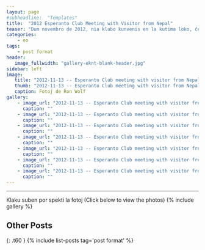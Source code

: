 ```yaml
---
layout: page
#subheadline:  "Templates"
title:  "2012 Esperanto Club Meeting with Visitor from Nepal"
teaser: "Dum novembro de 2012, nia klubo kunvenis en la kutima loko, ĉe la kutima horo por kunveni.  Ni havis suprizon, vizitanto, esperantisto, de nepalo."
categories:
    - eo
tags:
    - post format
header:
   image_fullwidth: "gallery-eknt-blank-header.jpg"
sidebar: left
image:
   title: "2012-11-13 -- Esperanto Club meeting with visitor from Nepal/IMG_20121013_170557.jpg"
   thumb: "2012-11-13 -- Esperanto Club meeting with visitor from Nepal/IMG_20121013_170557-thumb.jpg"
   caption: Fotoj de Ron Wolf
gallery:
    - image_url: "2012-11-13 -- Esperanto Club meeting with visitor from Nepal/IMG_20121013_170557.jpg"
      caption: ""
    - image_url: "2012-11-13 -- Esperanto Club meeting with visitor from Nepal/IMG_20121013_170935.jpg"
      caption: ""
    - image_url: "2012-11-13 -- Esperanto Club meeting with visitor from Nepal/IMG_20121013_170950.jpg"
      caption: ""
    - image_url: "2012-11-13 -- Esperanto Club meeting with visitor from Nepal/IMG_20121013_171013.jpg"
      caption: ""
    - image_url: "2012-11-13 -- Esperanto Club meeting with visitor from Nepal/IMG_20121013_171021.jpg"
      caption: ""
    - image_url: "2012-11-13 -- Esperanto Club meeting with visitor from Nepal/IMG_20121013_174615.jpg"
      caption: ""
    - image_url: "2012-11-13 -- Esperanto Club meeting with visitor from Nepal/IMG_20121013_174737.jpg"
      caption: ""
---
```

<!--more-->
--------------------------
Klaku suben por spekti la fotoj (Click below to view the photos)
{% include gallery %}


## Other Posts
{: .t60 }
{% include list-posts tag='post format' %}
